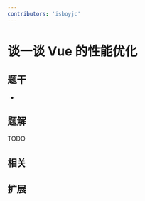 ```yaml
---
contributors: 'isboyjc'
---
```


# 谈一谈 Vue 的性能优化


## 题干

- 



## 题解

<!-- ::: details 点我查看题解 -->

  TODO

<!-- ::: -->



## 相关



## 扩展
